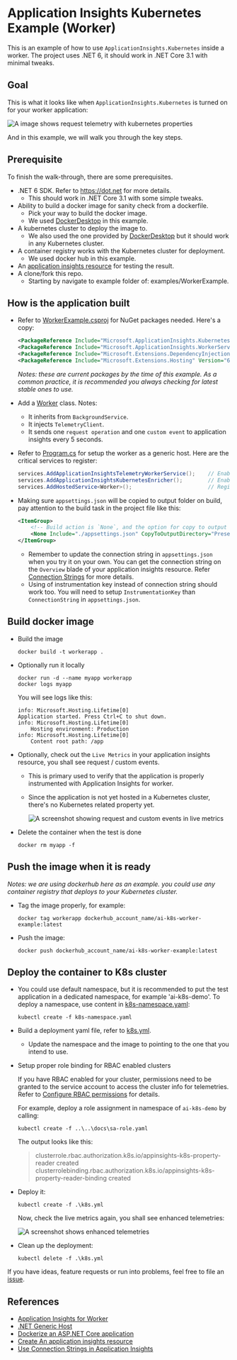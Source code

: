 # Application Insights Kubernetes Example (Worker)

This is an example of how to use `ApplicationInsights.Kubernetes` inside a worker. The project uses .NET 6, it should work in .NET Core 3.1 with minimal tweaks.

## Goal

This is what it looks like when `ApplicationInsights.Kubernetes` is turned on for your worker application:

![A image shows request telemetry with kubernetes properties](./images/RequestQuery.png)

And in this example, we will walk you through the key steps.

## Prerequisite

To finish the walk-through, there are some prerequisites.

* .NET 6 SDK. Refer to <https://dot.net> for more details.
    * This should work in .NET Core 3.1 with some simple tweaks.
* Ability to build a docker image for sanity check from a dockerfile.
    * Pick your way to build the docker image.
    * We used [DockerDesktop](https://www.docker.com/products/docker-desktop/) in this example.
* A kubernetes cluster to deploy the image to.
    * We also used the one provided by [DockerDesktop](https://www.docker.com/products/docker-desktop/) but it should work in any Kubernetes cluster.
* A container registry works with the Kubernetes cluster for deployment.
    * We used docker hub in this example.
* An [application insights resource](https://docs.microsoft.com/en-us/azure/azure-monitor/app/create-new-resource) for testing the result.
* A clone/fork this repo.
    * Starting by navigate to example folder of: examples/WorkerExample.

## How is the application built

* Refer to [WorkerExample.csproj](./WorkerExample.csproj) for NuGet packages needed. Here's a copy:

    ```xml
    <PackageReference Include="Microsoft.ApplicationInsights.Kubernetes" Version="2.*" />
    <PackageReference Include="Microsoft.ApplicationInsights.WorkerService" Version="2.20.0" />
    <PackageReference Include="Microsoft.Extensions.DependencyInjection" Version="6.0.0" />
    <PackageReference Include="Microsoft.Extensions.Hosting" Version="6.0.1" />
    ```

    _Notes: these are current packages by the time of this example. As a common practice, it is recommended you always checking for latest stable ones to use._

* Add a [Worker](./Worker.cs) class. Notes:
    * It inherits from `BackgroundService`.
    * It injects `TelemetryClient`.
    * It sends one `request operation` and one `custom event` to application insights every 5 seconds.

* Refer to [Program.cs](./Program.cs) for setup the worker as a generic host. Here are the critical services to register:

    ```csharp
    services.AddApplicationInsightsTelemetryWorkerService();    // Enable Application Insights for workers.
    services.AddApplicationInsightsKubernetesEnricher();        // Enable Application Insights Kubernetes to enhance telemetries.
    services.AddHostedService<Worker>();                        // Register the background service of Worker.
    ```

* Making sure `appsettings.json` will be copied to output folder on build, pay attention to the build task in the project file like this:
    ```xml
    <ItemGroup>
        <!-- Build action is `None`, and the option for copy to output directory could be `Always` or `PreserveNewest` -->
        <None Include="./appsettings.json" CopyToOutputDirectory="PreserveNewest" />
    </ItemGroup>
    ```

    * Remember to update the connection string in `appsettings.json` when you try it on your own. You can get the connection string on the `Overview` blade of your application insights resource. Refer [Connection Strings](https://docs.microsoft.com/en-us/azure/azure-monitor/app/sdk-connection-string?tabs=net) for more details.
    * Using of instrumentation key instead of connection string should work too. You will need to setup `InstrumentationKey` than `ConnectionString` in `appsettings.json`.

## Build docker image

* Build the image

    ```shell
    docker build -t workerapp .
    ```

* Optionally run it locally

    ```shell
    docker run -d --name myapp workerapp
    docker logs myapp
    ```

    You will see logs like this:

    ```shell
    info: Microsoft.Hosting.Lifetime[0]
    Application started. Press Ctrl+C to shut down.
    info: Microsoft.Hosting.Lifetime[0]
        Hosting environment: Production
    info: Microsoft.Hosting.Lifetime[0]
        Content root path: /app
    ```

* Optionally, check out the `Live Metrics` in your application insights resource, you shall see request / custom events. 
    * This is primary used to verify that the application is properly instrumented with Application Insights for worker.
    * Since the application is not yet hosted in a Kubernetes cluster, there's no Kubernetes related property yet.

        ![A screenshot showing request and custom events in live metrics](./images/LiveMetrics.png)

* Delete the container when the test is done

    ```shell
    docker rm myapp -f
    ```

## Push the image when it is ready

_Notes: we are using dockerhub here as an example. you could use any container registry that deploys to your Kubernetes cluster._

* Tag the image properly, for example:
    ```shell
    docker tag workerapp dockerhub_account_name/ai-k8s-worker-example:latest
    ```

* Push the image:

    ```shell
    docker push dockerhub_account_name/ai-k8s-worker-example:latest
    ```

## Deploy the container to K8s cluster

* You could use default namespace, but it is recommended to put the test application in a dedicated namespace, for example 'ai-k8s-demo'. To deploy a namespace, use content in [k8s-namespace.yaml](../k8s-namespace.yaml):

    ```
    kubectl create -f k8s-namespace.yaml
    ```

* Build a deployment yaml file, refer to [k8s.yml](./k8s.yml).

    * Update the namespace and the image to pointing to the one that you intend to use.

* Setup proper role binding for RBAC enabled clusters

    If you have RBAC enabled for your cluster, permissions need to be granted to the service account to access the cluster info for telemetries. Refer to [Configure RBAC permissions](../../docs/configure-rbac-permissions.md) for details.

    For example, deploy a role assignment in namespace of `ai-k8s-demo` by calling:

    ```shell
    kubectl create -f ..\..\docs\sa-role.yaml
    ```

    The output looks like this:

    > clusterrole.rbac.authorization.k8s.io/appinsights-k8s-property-reader created  
    clusterrolebinding.rbac.authorization.k8s.io/appinsights-k8s-property-reader-binding created

* Deploy it:

    ```shell
    kubectl create -f .\k8s.yml
    ```

    Now, check the live metrics again, you shall see enhanced telemetries:

    ![A screenshot shows enhanced telemetries](./images/TelemetryEnhanced.png)

* Clean up the deployment:

    ```shell
    kubectl delete -f .\k8s.yml
    ```

If you have ideas, feature requests or run into problems, feel free to file an [issue](https://github.com/microsoft/ApplicationInsights-Kubernetes/issues).

## References

* [Application Insights for Worker](https://docs.microsoft.com/en-us/azure/azure-monitor/app/worker-service#using-application-insights-sdk-for-worker-services)
* [.NET Generic Host](https://docs.microsoft.com/en-us/dotnet/core/extensions/generic-host)
* [Dockerize an ASP.NET Core application](https://docs.docker.com/samples/dotnetcore/)
* [Create An application insights resource](https://docs.microsoft.com/en-us/azure/azure-monitor/app/create-new-resource)
* [Use Connection Strings in Application Insights](https://docs.microsoft.com/en-us/azure/azure-monitor/app/sdk-connection-string?tabs=net)